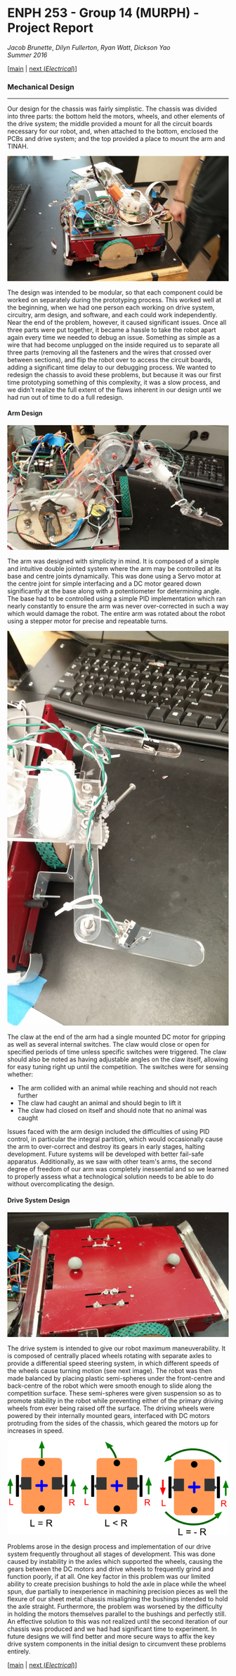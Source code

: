 # ENPH 253 - Group 14 (MURPH) - Project Report
*Jacob Brunette*, *Dilyn Fullerton*, *Ryan Watt*, *Dickson Yao*  
*Summer 2016*

[[main](./REPORT.md#design) | [next (*Electrical*)](./ELECTRICAL.md)]

### Mechanical Design
---
Our design for the chassis was fairly simplistic. The chassis was divided into three parts: the bottom held the motors, wheels, and other elements of the drive system; the middle provided a mount for all the circuit boards necessary for our robot, and, when attached to the bottom, enclosed the PCBs and drive system; and the top provided a place to mount the arm and TINAH.

![The robot][full_robot]

The design was intended to be modular, so that each component could be
worked on separately during the prototyping process. This worked well
at the beginning, when we had one person each working on drive system,
circuitry, arm design, and software, and each could work
independently. Near the end of the problem, however, it caused
significant issues. Once all three parts were put together, it became
a hassle to take the robot apart again every time we needed to debug
an issue. Something as simple as a wire that had become unplugged on
the inside required us to separate all three parts (removing all the
fasteners and the wires that crossed over between sections), and flip
the robot over to access the circuit boards, adding a significant time
delay to our debugging process. We wanted to redesign the chassis to
avoid these problems, but because it was our first time prototyping
something of this complexity, it was a slow process, and we didn't
realize the full extent of the flaws inherent in our design until we
had run out of time to do a full redesign.

#### Arm Design

![The arm][the_arm]

The arm was designed with simplicity in mind. It is composed of a
simple and intuitive double jointed system where the arm may be
controlled at its base and centre joints dynamically. This was done
using a Servo motor at the centre joint for simple interfacing and
a DC motor geared down significantly at the base along with a potentiometer
for determining angle. The base had to be controlled using a simple PID
implementation which ran nearly constantly to ensure the arm was never
over-corrected in such a way which would damage the robot. The entire arm
was rotated about the robot using a stepper motor for precise and repeatable
turns.

![The claw][the_claw]

The claw at the end of the arm had a single mounted DC motor for gripping
as well as several internal switches. The claw would close or open for specified
periods of time unless specific switches were triggered. The claw should also
be noted as having adjustable angles on the claw itself, allowing for easy tuning
right up until the competition. The switches were for sensing whether:

  * The arm collided with an animal while reaching and should not reach further
  * The claw had caught an animal and should begin to lift it
  * The claw had closed on itself and should note that no animal was caught
  
Issues faced with the arm design included the difficulties of using PID
control, in particular the integral partition, which would occasionally
cause the arm to over-correct and destroy its gears in early stages,
halting development. Future systems will be developed with better fail-safe
apparatus. Additionally, as we saw with other team's arms, the second degree
of freedom of our arm was completely inessential and so we learned to properly
assess what a technological solution needs to be able to do without overcomplicating
the design.

#### Drive System Design

![Chassis Underside][chassis_underside]

The drive system is intended to give our robot maximum maneuverability.
It is composed of centrally placed wheels rotating with separate axles to provide
a differential speed steering system, in which different speeds of the wheels
cause turning motion (see next image). The robot was then made balanced by placing plastic
semi-spheres under the front-centre and back-centre of the robot which were smooth
enough to slide along the competition surface. These semi-spheres were given
suspension so as to promote stability in the robot while preventing either of the primary
driving wheels from ever being raised off the surface. The driving wheels were
powered by their internally mounted gears, interfaced with DC motors protruding
from the sides of the chassis, which geared the motors up for increases in speed.

![Differential Steering][diff_steer]

Problems arose in the design process and implementation of our drive system frequently
throughout all stages of development. This was done caused by instability in the axles
which supported the wheels, causing the gears between the DC motors and drive wheels to
frequently grind and function poorly, if at all. One key factor in this
problem was our limited ability to create precision bushings to hold the axle in
place while the wheel spun, due partially to inexperience in machining precision pieces
as well the flexure of our sheet metal chassis misaligning the bushings intended to hold
the axle straight. Furthermore, the problem was worsened by the difficulty in holding the
motors themselves parallel to the bushings and perfectly still. An effective solution to
this was not realized until the second iteration of our chassis was produced and we had
had significant time to experiment. In future designs we will find better and more secure
ways to affix the key drive system components in the initial design to circumvent these
problems entirely.

[[main](./REPORT.md#design) | [next (*Electrical*)](./ELECTRICAL.md)]

[full_robot]: ./.images/robo_pictures/full_robo-side.jpg
[the_arm]: ./.images/robo_pictures/arm_fixed.jpg
[the_claw]: ./.images/robo_pictures/claw.jpg
[chassis_underside]: ./.images/robo_pictures/chassis-bottom.jpg
[diff_steer]: ./.images/diff_steer.png
